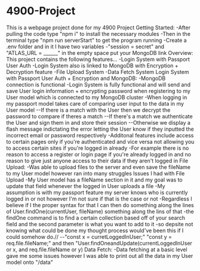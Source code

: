 # 4900-Project
This is a webpage project done for my 4900 Project
Getting Started:
-After pulling the code type "npm i" to install the necessary modules
-Then in the terminal type "npm run serverStart" to get the program running
-Create a .env folder and in it I have two variables 
-"session = secret" and "ATLAS_URL = ______" in the empty space put your MongoDB link
Overview:
This project contains the following features...
-Login System with Passport User Auth 
-Login System also is linked to MongoDB with Encryption + Decryption feature
-File Upload System
-Data Fetch System
Login System with Passport User Auth + Encryption and MongoDB:
-MongoDB connection is functional
-Login System is fully functional and will send and save User login information + encrypting password when registering to my User model which is connected to my MongoDB cluster
-When logging in my passport model takes care of comparing user input to the data in my User model 
--If there is a match with the User then we decrypt the password to compare if theres a match
--If there's a match we authenticate the User and sign them in and store their session 
--Otherwise we display a flash message indictating the error letting the User know if they inputted the incorrect email or password respectively
-Additonal features include access to certain pages only if you're authenticated and vice versa not allowing you to access certain sites if you're logged in already
-For example there is no reason to access a register or login page if you're already logged in and no reason to give just anyone access to their data if they aren't logged in
File Upload:
-Was able to upload files to the server and even save the fileName to my User model however ran into many struggles
Issues I had with File Upload
-My User model has a fileName section in it and my goal was to update that field whenever the logged in User uploads a file
-My assumption is with my passport feature my server knows who is currently logged in or not however I'm not sure if that is the case or not
-Regardless I believe if I the proper syntax for that I can then do something along the lines of User.findOne(currentUser, fileName) something along the lins of that
-the findOne command is to find a certain collection based off of your search field and the second parameter is what you want to add to it
-so depsite not knowing what could be done my thought process would've been this if I could somehow do.//
--"const x = curretLoggedInUser;" "const y = req.file.fileName;" and then "User.findOneandUpdate(currentLoggedInUser or x, and req.file.fileName or y)
Data Fetch:
-Data fetching at a basic level gave me some issues however I was able to print out all the data in my User model onto "/data"